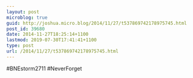 ```yaml
---
layout: post
microblog: true
guid: http://joshua.micro.blog/2014/11/27/t537869742178975745.html
post_id: 39680
date: 2014-11-27T18:25:14+1100
lastmod: 2019-07-30T17:41:41+1100
type: post
url: /2014/11/27/t537869742178975745.html
---
```

#BNEstorm2711 #NeverForget
